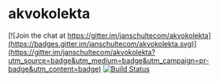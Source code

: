 # akvokolekta

[![Join the chat at https://gitter.im/janschultecom/akvokolekta](https://badges.gitter.im/janschultecom/akvokolekta.svg)](https://gitter.im/janschultecom/akvokolekta?utm_source=badge&utm_medium=badge&utm_campaign=pr-badge&utm_content=badge)
[![Build Status](https://travis-ci.org/janschultecom/akvokolekta.svg?branch=master)](https://travis-ci.org/janschultecom/akvokolekta)
